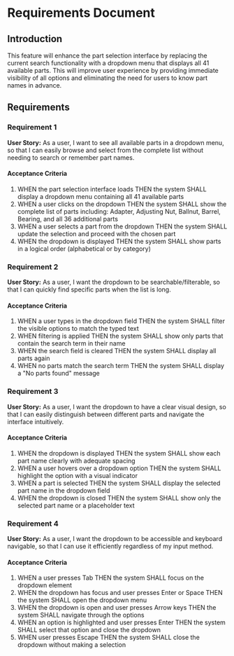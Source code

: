 # Requirements Document

## Introduction

This feature will enhance the part selection interface by replacing the current search functionality with a dropdown menu that displays all 41 available parts. This will improve user experience by providing immediate visibility of all options and eliminating the need for users to know part names in advance.

## Requirements

### Requirement 1

**User Story:** As a user, I want to see all available parts in a dropdown menu, so that I can easily browse and select from the complete list without needing to search or remember part names.

#### Acceptance Criteria

1. WHEN the part selection interface loads THEN the system SHALL display a dropdown menu containing all 41 available parts
2. WHEN a user clicks on the dropdown THEN the system SHALL show the complete list of parts including: Adapter, Adjusting Nut, Ballnut, Barrel, Bearing, and all 36 additional parts
3. WHEN a user selects a part from the dropdown THEN the system SHALL update the selection and proceed with the chosen part
4. WHEN the dropdown is displayed THEN the system SHALL show parts in a logical order (alphabetical or by category)

### Requirement 2

**User Story:** As a user, I want the dropdown to be searchable/filterable, so that I can quickly find specific parts when the list is long.

#### Acceptance Criteria

1. WHEN a user types in the dropdown field THEN the system SHALL filter the visible options to match the typed text
2. WHEN filtering is applied THEN the system SHALL show only parts that contain the search term in their name
3. WHEN the search field is cleared THEN the system SHALL display all parts again
4. WHEN no parts match the search term THEN the system SHALL display a "No parts found" message

### Requirement 3

**User Story:** As a user, I want the dropdown to have a clear visual design, so that I can easily distinguish between different parts and navigate the interface intuitively.

#### Acceptance Criteria

1. WHEN the dropdown is displayed THEN the system SHALL show each part name clearly with adequate spacing
2. WHEN a user hovers over a dropdown option THEN the system SHALL highlight the option with a visual indicator
3. WHEN a part is selected THEN the system SHALL display the selected part name in the dropdown field
4. WHEN the dropdown is closed THEN the system SHALL show only the selected part name or a placeholder text

### Requirement 4

**User Story:** As a user, I want the dropdown to be accessible and keyboard navigable, so that I can use it efficiently regardless of my input method.

#### Acceptance Criteria

1. WHEN a user presses Tab THEN the system SHALL focus on the dropdown element
2. WHEN the dropdown has focus and user presses Enter or Space THEN the system SHALL open the dropdown menu
3. WHEN the dropdown is open and user presses Arrow keys THEN the system SHALL navigate through the options
4. WHEN an option is highlighted and user presses Enter THEN the system SHALL select that option and close the dropdown
5. WHEN user presses Escape THEN the system SHALL close the dropdown without making a selection